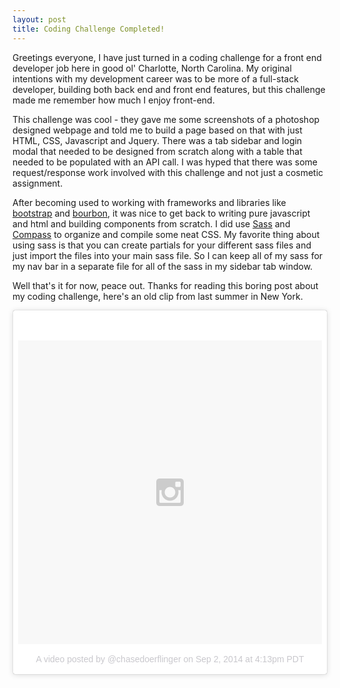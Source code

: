 ```yaml
---
layout: post
title: Coding Challenge Completed!
---
```


Greetings everyone, I have just turned in a coding challenge for a front end developer job here in good ol' Charlotte, North Carolina.  My original intentions with my development career was to be more of a full-stack developer, building both back end and front end features, but this challenge made me remember how much I enjoy front-end.

This challenge was cool - they gave me some screenshots of a photoshop designed webpage and told me to build a page based on that with just HTML, CSS, Javascript and Jquery.  There was a tab sidebar and login modal that needed to be designed from scratch along with a table that needed to be populated with an API call.  I was hyped that there was some request/response work involved with this challenge and not just a cosmetic assignment.

After becoming used to working with frameworks and libraries like [bootstrap](http://www.getbootstrap.com) and [bourbon](http://www.bourbon.io), it was nice to get back to writing pure javascript and html and building components from scratch.  I did use [Sass](http://sass-lang.com/) and [Compass](http://compass-style.org/) to organize and compile some neat CSS.  My favorite thing about using sass is that you can create partials for your different sass files and just import the files into your main sass file.  So I can keep all of my sass for my nav bar in a separate file for all of the sass in my sidebar tab window.

Well that's it for now, peace out.  Thanks for reading this boring post about my coding challenge, here's an old clip from last summer in New York.

<blockquote class="instagram-media" data-instgrm-version="4" style=" background:#FFF; border:0; border-radius:3px; box-shadow:0 0 1px 0 rgba(0,0,0,0.5),0 1px 10px 0 rgba(0,0,0,0.15); margin: 1px; max-width:658px; padding:0; width:99.375%; width:-webkit-calc(100% - 2px); width:calc(100% - 2px);"><div style="padding:8px;"> <div style=" background:#F8F8F8; line-height:0; margin-top:40px; padding:50% 0; text-align:center; width:100%;"> <div style=" background:url(data:image/png;base64,iVBORw0KGgoAAAANSUhEUgAAACwAAAAsCAMAAAApWqozAAAAGFBMVEUiIiI9PT0eHh4gIB4hIBkcHBwcHBwcHBydr+JQAAAACHRSTlMABA4YHyQsM5jtaMwAAADfSURBVDjL7ZVBEgMhCAQBAf//42xcNbpAqakcM0ftUmFAAIBE81IqBJdS3lS6zs3bIpB9WED3YYXFPmHRfT8sgyrCP1x8uEUxLMzNWElFOYCV6mHWWwMzdPEKHlhLw7NWJqkHc4uIZphavDzA2JPzUDsBZziNae2S6owH8xPmX8G7zzgKEOPUoYHvGz1TBCxMkd3kwNVbU0gKHkx+iZILf77IofhrY1nYFnB/lQPb79drWOyJVa/DAvg9B/rLB4cC+Nqgdz/TvBbBnr6GBReqn/nRmDgaQEej7WhonozjF+Y2I/fZou/qAAAAAElFTkSuQmCC); display:block; height:44px; margin:0 auto -44px; position:relative; top:-22px; width:44px;"></div></div><p style=" color:#c9c8cd; font-family:Arial,sans-serif; font-size:14px; line-height:17px; margin-bottom:0; margin-top:8px; overflow:hidden; padding:8px 0 7px; text-align:center; text-overflow:ellipsis; white-space:nowrap;"><a href="https://instagram.com/p/sdg0m8ArqE/" style=" color:#c9c8cd; font-family:Arial,sans-serif; font-size:14px; font-style:normal; font-weight:normal; line-height:17px; text-decoration:none;" target="_top">A video posted by @chasedoerflinger</a> on <time style=" font-family:Arial,sans-serif; font-size:14px; line-height:17px;" datetime="2014-09-02T23:13:08+00:00">Sep 2, 2014 at 4:13pm PDT</time></p></div></blockquote>
<script async defer src="//platform.instagram.com/en_US/embeds.js"></script>
